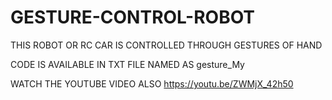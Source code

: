 # GESTURE-CONTROL-ROBOT
THIS ROBOT OR RC CAR IS CONTROLLED THROUGH GESTURES OF HAND


CODE IS AVAILABLE IN TXT FILE NAMED AS gesture_My

WATCH THE YOUTUBE VIDEO ALSO
https://youtu.be/ZWMjX_42h50
